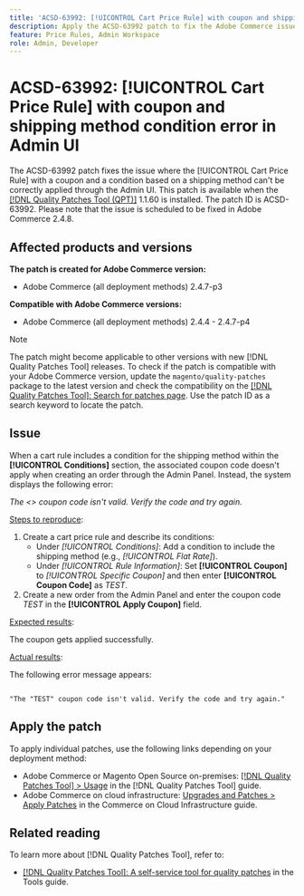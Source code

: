 ```yaml
---
title: 'ACSD-63992: [!UICONTROL Cart Price Rule] with coupon and shipping method condition error in Admin UI'
description: Apply the ACSD-63992 patch to fix the Adobe Commerce issue where the [!UICONTROL Cart Price Rule] with a coupon and a condition based on a shipping method can't be correctly applied through the Admin UI.
feature: Price Rules, Admin Workspace
role: Admin, Developer
---
```


# ACSD-63992: [!UICONTROL Cart Price Rule] with coupon and shipping method condition error in Admin UI

The ACSD-63992 patch fixes the issue where the [!UICONTROL Cart Price Rule] with a coupon and a condition based on a shipping method can't be correctly applied through the Admin UI. This patch is available when the [[!DNL Quality Patches Tool (QPT)]](/help/tools/quality-patches-tool/quality-patches-tool-to-self-serve-quality-patches.md) 1.1.60 is installed. The patch ID is ACSD-63992. Please note that the issue is scheduled to be fixed in Adobe Commerce 2.4.8.

## Affected products and versions

**The patch is created for Adobe Commerce version:**

* Adobe Commerce (all deployment methods) 2.4.7-p3

**Compatible with Adobe Commerce versions:**

* Adobe Commerce (all deployment methods) 2.4.4 - 2.4.7-p4

>[!NOTE]
>
>The patch might become applicable to other versions with new [!DNL Quality Patches Tool] releases. To check if the patch is compatible with your Adobe Commerce version, update the `magento/quality-patches` package to the latest version and check the compatibility on the [[!DNL Quality Patches Tool]: Search for patches page](https://experienceleague.adobe.com/tools/commerce-quality-patches/). Use the patch ID as a search keyword to locate the patch.

## Issue

When a cart rule includes a condition for the shipping method within the **[!UICONTROL Conditions]** section, the associated coupon code doesn't apply when creating an order through the Admin Panel. Instead, the system displays the following error:

_The <> coupon code isn't valid. Verify the code and try again._

<u>Steps to reproduce</u>:

1. Create a cart price rule and describe its conditions:
    * Under *[!UICONTROL Conditions]*: Add a condition to include the shipping method (e.g., *[!UICONTROL Flat Rate]*).
    * Under *[!UICONTROL Rule Information]*: Set **[!UICONTROL Coupon]** to *[!UICONTROL Specific Coupon]* and then enter **[!UICONTROL Coupon Code]** as *TEST*.
1. Create a new order from the Admin Panel and enter the coupon code *TEST* in the **[!UICONTROL Apply Coupon]** field.

<u>Expected results</u>:

The coupon gets applied successfully.

<u>Actual results</u>:

The following error message appears:

```

"The "TEST" coupon code isn't valid. Verify the code and try again."
```

## Apply the patch

To apply individual patches, use the following links depending on your deployment method:

* Adobe Commerce or Magento Open Source on-premises: [[!DNL Quality Patches Tool] > Usage](/help/tools/quality-patches-tool/usage.md) in the [!DNL Quality Patches Tool] guide.
* Adobe Commerce on cloud infrastructure: [Upgrades and Patches > Apply Patches](https://experienceleague.adobe.com/docs/commerce-cloud-service/user-guide/develop/upgrade/apply-patches.html) in the Commerce on Cloud Infrastructure guide.

## Related reading

To learn more about [!DNL Quality Patches Tool], refer to:

* [[!DNL Quality Patches Tool]: A self-service tool for quality patches](/help/tools/quality-patches-tool/quality-patches-tool-to-self-serve-quality-patches.md) in the Tools guide.
